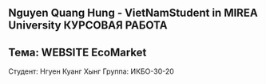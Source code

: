 Nguyen Quang Hung - VietNamStudent in MIREA University
КУРСОВАЯ РАБОТА
-----------------
Тема: WEBSITE EcoMarket
-----------------
Студент: Нгуен Куанг Хынг
Группа: ИКБО-30-20
